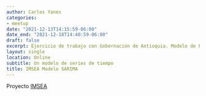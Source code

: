 ```yaml
---
author: Carlos Yanes
categories:
- meetup
date: "2021-12-13T14:15:59-06:00"
date_end: "2021-12-18T14:40:59-06:00"
draft: false
excerpt: Ejercicio de trabajo con Gobernación de Antioquia. Modelo de Predicción del Indice de actividad Económica 
layout: single
location: Online
subtitle: Un modelo de series de tiempo
title: IMSEA Modelo SARIMA
---
```


Proyecto [IMSEA](https://bb.githack.com/Keynes37/externals/raw/main/IMSEA/Reporte-Sarima.html)